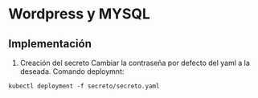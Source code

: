 # Wordpress y MYSQL
## Implementación
1. Creación del secreto
Cambiar la contraseña por defecto del yaml a la deseada.
Comando deploymnt:
```
kubectl deployment -f secreto/secreto.yaml

```
